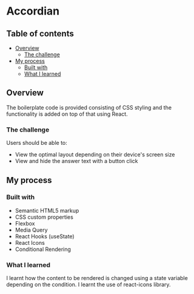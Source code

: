 # Accordian


## Table of contents

- [Overview](#overview)
  - [The challenge](#the-challenge)
- [My process](#my-process)
  - [Built with](#built-with)
  - [What I learned](#what-i-learned)


## Overview

The boilerplate code is provided consisting of CSS styling and the functionality is added on top of that using React.

### The challenge

Users should be able to:

- View the optimal layout depending on their device's screen size
- View and hide the answer text with a button click


## My process

### Built with

- Semantic HTML5 markup
- CSS custom properties
- Flexbox
- Media Query
- React Hooks (useState)
- React Icons
- Conditional Rendering

### What I learned

I learnt how the content to be rendered is changed using a state variable depending on the condition. I learnt the use of react-icons library.
